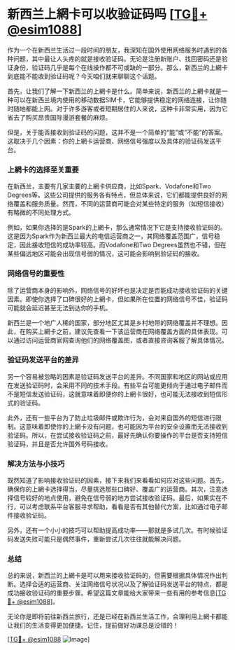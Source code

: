 # 新西兰上網卡可以收验证码吗 [[TG💪+ @esim1088](https://t.me/s/esim1088)]

作为一个在新西兰生活过一段时间的朋友，我深知在国外使用网络服务时遇到的各种问题，其中最让人头疼的就是接收验证码。无论是注册新账户、找回密码还是验证身份，验证码几乎是每个在线操作都不可或缺的一部分。那么，新西兰的上網卡到底能不能收到验证码呢？今天咱们就来聊聊这个话题。

首先，让我们了解一下新西兰的上網卡是什么。简单来说，新西兰的上網卡就是一种可以在新西兰境内使用的移动数据SIM卡，它能够提供稳定的网络连接，让你随时随地都能上网。对于许多游客或者短期居住的人来说，这种卡非常实用，因为它省去了购买昂贵国际漫游套餐的麻烦。

但是，关于能否接收到验证码的问题，这并不是一个简单的“能”或“不能”的答案。这取决于几个因素：你的上網卡运营商、网络信号强度以及具体的验证码发送平台。

### **上網卡的选择至关重要**

在新西兰，主要有几家主要的上網卡供应商，比如Spark、Vodafone和Two Degrees等。这些公司提供的服务各有特点，但总体来说，它们都能提供良好的网络覆盖和服务质量。然而，不同的运营商可能会对某些特定的服务（如短信接收）有略微的不同处理方式。

例如，如果你选择的是Spark的上網卡，那么通常情况下它是支持接收验证码的。这是因为Spark作为新西兰最大的电信运营商之一，其网络覆盖范围广，信号稳定，因此接收短信的成功率较高。而Vodafone和Two Degrees虽然也不错，但在某些偏远地区可能会出现信号弱的情况，这可能会影响到验证码的接收。

### **网络信号的重要性**

除了运营商本身的影响外，网络信号的好坏也是决定是否能成功接收验证码的关键因素。即使你选择了口碑很好的上網卡，但如果所在位置的网络信号不佳，验证码可能就会延迟甚至无法到达你的手机。

新西兰是一个地广人稀的国家，部分地区尤其是乡村地带的网络覆盖并不理想。因此，在购买上網卡之前，建议先查看一下该运营商在网络覆盖方面的具体表现。可以通过访问运营商官网查询他们的网络覆盖图，或者直接咨询客服了解具体情况。

### **验证码发送平台的差异**

另一个容易被忽略的因素是验证码发送平台的差异。不同国家和地区的网站或应用在发送验证码时，会采用不同的技术手段。有些平台可能更倾向于通过电子邮件而不是短信发送验证码，这就意味着即便你的上網卡很好，也可能无法接收到短信形式的验证码。

此外，还有一些平台为了防止垃圾邮件或欺诈行为，会对来自国外的短信进行限制。这意味着即使你的上網卡没有问题，也可能因为平台的安全设置而无法接收到验证码。所以，在尝试接收验证码之前，最好先确认你要操作的平台是否支持短信验证码，并且是否允许国外号码接收。

### **解决方法与小技巧**

既然知道了影响接收验证码的因素，接下来我们来看看如何应对这些问题。首先，确保你的上網卡选择得当，尽量挑选那些口碑好、覆盖广的运营商。其次，注意选择信号较好的地点使用，避免在信号弱的地方尝试接收验证码。最后，如果实在不行，可以考虑联系平台客服寻求帮助，看看是否有其他替代方案，比如通过电子邮件接收验证码。

另外，还有一个小小的技巧可以帮助提高成功率——那就是多试几次。有时候验证码发送失败可能只是偶然事件，重新尝试几次往往就能解决问题。

### **总结**

总的来说，新西兰的上網卡是可以用来接收验证码的，但需要根据具体情况作出判断。选择合适的运营商、关注网络信号状况以及了解验证码发送平台的特点，都是成功接收验证码的重要步骤。希望这篇文章能给大家带来一些有用的参考信息[[TG💪+ @esim1088](https://t.me/s/esim1088)]。

无论你是即将前往新西兰旅行，还是已经在新西兰生活工作，合理利用上網卡都能让我们的生活变得更加便捷。记住，提前做好功课总是没错的！

[[TG💪+ @esim1088](https://t.me/s/esim1088) ![Image](https://i.postimg.cc/4NQfJmqS/Snipaste-2025-05-13-00-14-12.png)]